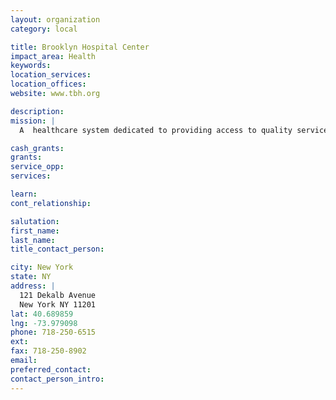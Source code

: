 ```yaml
---
layout: organization
category: local

title: Brooklyn Hospital Center
impact_area: Health
keywords: 
location_services: 
location_offices: 
website: www.tbh.org

description: 
mission: |
  A  healthcare system dedicated to providing access to quality services and education that improve the well being of our communities. 

cash_grants: 
grants: 
service_opp: 
services: 

learn: 
cont_relationship: 

salutation: 
first_name: 
last_name: 
title_contact_person: 

city: New York
state: NY
address: |
  121 Dekalb Avenue  
  New York NY 11201
lat: 40.689859
lng: -73.979098
phone: 718-250-6515
ext: 
fax: 718-250-8902
email: 
preferred_contact: 
contact_person_intro: 
---
```

